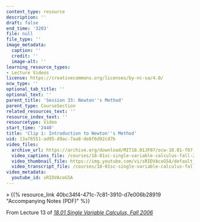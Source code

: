 ```yaml
---
content_type: resource
description: ''
draft: false
end_time: '3203'
file: null
file_type: ''
image_metadata:
  caption: ''
  credit: ''
  image-alt: ''
learning_resource_types:
- Lecture Videos
license: https://creativecommons.org/licenses/by-nc-sa/4.0/
ocw_type: ''
optional_tab_title: ''
optional_text: ''
parent_title: 'Session 33: Newton''s Method'
parent_type: CourseSection
related_resources_text: ''
resource_index_text: ''
resourcetype: Video
start_time: '2440'
title: 'Clip 1: Introduction to Newton''s Method'
uid: 13a76551-ad95-d9ac-7aa8-de6f6d92cd7b
video_files:
  archive_url: https://archive.org/download/MIT18.01JF07/ocw-18.01-f07-lec13_300k.mp4
  video_captions_file: /courses/18-01sc-single-variable-calculus-fall-2010/d7420fd437c153a0a2c1a2a0fc77a3ea_sRIDVAcoG5A.vtt
  video_thumbnail_file: https://img.youtube.com/vi/sRIDVAcoG5A/default.jpg
  video_transcript_file: /courses/18-01sc-single-variable-calculus-fall-2010/6a87d9392b1890ff3d809a05b9c883d0_sRIDVAcoG5A.pdf
video_metadata:
  youtube_id: sRIDVAcoG5A
---
```

» {{% resource_link 40bc34f4-471c-7c81-3910-d7e006b28919 "Accompanying Notes (PDF)" %}}

From Lecture 13 of [_18.01 Single Variable Calculus, Fall 2006_](/courses/18-01-single-variable-calculus-fall-2006/video_galleries/video-lectures)